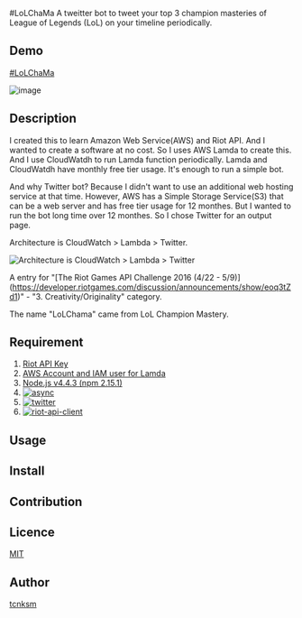 #LoLChaMa
A tweitter bot to tweet your top 3 champion masteries of League of Legends (LoL) on your timeline periodically.

## Demo
[#LoLChaMa](https://twitter.com/hashtag/LoLChaMa?f=tweets&vertical=default&src=hash)

![image](https://cloud.githubusercontent.com/assets/11805940/15087476/eb3e65b0-1423-11e6-86c4-64e2515666bd.png)
## Description
I created this to learn Amazon Web Service(AWS) and Riot API. And I wanted to create a software at no cost. So I uses AWS Lamda to create this. And I use CloudWatdh to run Lamda function periodically. Lamda and CloudWatdh have monthly free tier usage. It's enough to run a simple bot. 

And why Twitter bot? Because I didn't want to use an additional web hosting service at that time. However, AWS has a Simple Storage Service(S3) that can be a web server and has free tier usage for 12 monthes. But I wanted to run the bot long time over 12 monthes. So I chose Twitter for an output page.

Architecture is CloudWatch > Lambda > Twitter.

![Architecture is CloudWatch > Lambda > Twitter](https://cloud.githubusercontent.com/assets/11805940/15088395/e6d4447c-142d-11e6-812b-64dee3d60b17.png "CloudWatch > Lambda > Twitter")

A entry for "[The Riot Games API Challenge 2016 (4/22 - 5/9)] (https://developer.riotgames.com/discussion/announcements/show/eoq3tZd1)" - "3. Creativity/Originality" category.

The name "LoLChama" came from LoL Champion Mastery.

## Requirement
1. [Riot API Key](https://developer.riotgames.com/)
1. [AWS Account and IAM user for Lamda](https://docs.aws.amazon.com/lambda/latest/dg/setting-up.html)
1. [Node.js v4.4.3 (npm 2.15.1)](https://nodejs.org/en/download/)
2. [![async](https://nodei.co/npm/async.png?mini=true)](https://www.npmjs.com/package/async "async")
3. [![twitter](https://nodei.co/npm/twitter.png?mini=true)](https://www.npmjs.com/package/twitter "twitter")
4. [![riot-api-client](https://nodei.co/npm/riot-api-client.png?mini=true)](https://www.npmjs.com/package/riot-api-client "riot-api-client")

## Usage

## Install

## Contribution

## Licence

[MIT](https://github.com/tcnksm/tool/blob/master/LICENCE)

## Author

[tcnksm](https://github.com/tcnksm)
